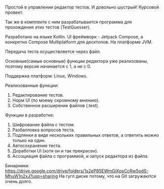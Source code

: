 Простой в управлении редактор тестов. И довольно шустрый!
Курсовой провект.

Так же в комплекте с ним разрабатывается программа для прохождения этих тестов (TestGuesser).

Разработано на языке Kotlin.
UI фреймворк - Jetpack Compose, а конкретно Compose Multiplatform для десктопов.
На платформе JVM.

Передача теста осуществляется через файл.

Основные(самые основные) функции редактора уже реализованы, поэтому версия начинается с 1, а не с 0.

Поддержка платформ:
Linux,
Windows.

Реализованные функции:
1. Редактирование тестов.
2. Норм UI (по моему скромному мнению).
3. Собственное расширение файлов (.test).

Функции в разработке:
1. Шифрование файла с тестом.
2. Разбалловка вопросов теста.
3. Подлянки в виде нескольких правильных ответов, а ответить можно только на один.
4. Автосохранение теста.
5. Доработки UI (хотя он и так прекрасен).
6. Ассоциация файла с программой, и запуск редактора из файла.

Бинарники: https://drive.google.com/drive/folders/1s2eP85EWmGiXpsCcRw5odS-MhuW1n2xJ?usp=sharing
На гугл диске потому, что на Git загружаются очень долго.
